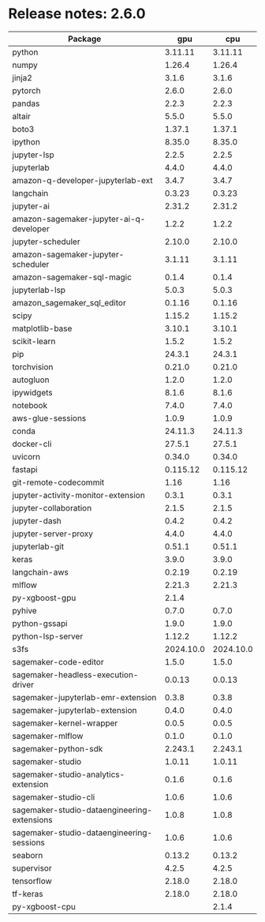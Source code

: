 # Release notes: 2.6.0

Package | gpu| cpu
---|---|---
python|3.11.11|3.11.11
numpy|1.26.4|1.26.4
jinja2|3.1.6|3.1.6
pytorch|2.6.0|2.6.0
pandas|2.2.3|2.2.3
altair|5.5.0|5.5.0
boto3|1.37.1|1.37.1
ipython|8.35.0|8.35.0
jupyter-lsp|2.2.5|2.2.5
jupyterlab|4.4.0|4.4.0
amazon-q-developer-jupyterlab-ext|3.4.7|3.4.7
langchain|0.3.23|0.3.23
jupyter-ai|2.31.2|2.31.2
amazon-sagemaker-jupyter-ai-q-developer|1.2.2|1.2.2
jupyter-scheduler|2.10.0|2.10.0
amazon-sagemaker-jupyter-scheduler|3.1.11|3.1.11
amazon-sagemaker-sql-magic|0.1.4|0.1.4
jupyterlab-lsp|5.0.3|5.0.3
amazon_sagemaker_sql_editor|0.1.16|0.1.16
scipy|1.15.2|1.15.2
matplotlib-base|3.10.1|3.10.1
scikit-learn|1.5.2|1.5.2
pip|24.3.1|24.3.1
torchvision|0.21.0|0.21.0
autogluon|1.2.0|1.2.0
ipywidgets|8.1.6|8.1.6
notebook|7.4.0|7.4.0
aws-glue-sessions|1.0.9|1.0.9
conda|24.11.3|24.11.3
docker-cli|27.5.1|27.5.1
uvicorn|0.34.0|0.34.0
fastapi|0.115.12|0.115.12
git-remote-codecommit|1.16|1.16
jupyter-activity-monitor-extension|0.3.1|0.3.1
jupyter-collaboration|2.1.5|2.1.5
jupyter-dash|0.4.2|0.4.2
jupyter-server-proxy|4.4.0|4.4.0
jupyterlab-git|0.51.1|0.51.1
keras|3.9.0|3.9.0
langchain-aws|0.2.19|0.2.19
mlflow|2.21.3|2.21.3
py-xgboost-gpu|2.1.4| 
pyhive|0.7.0|0.7.0
python-gssapi|1.9.0|1.9.0
python-lsp-server|1.12.2|1.12.2
s3fs|2024.10.0|2024.10.0
sagemaker-code-editor|1.5.0|1.5.0
sagemaker-headless-execution-driver|0.0.13|0.0.13
sagemaker-jupyterlab-emr-extension|0.3.8|0.3.8
sagemaker-jupyterlab-extension|0.4.0|0.4.0
sagemaker-kernel-wrapper|0.0.5|0.0.5
sagemaker-mlflow|0.1.0|0.1.0
sagemaker-python-sdk|2.243.1|2.243.1
sagemaker-studio|1.0.11|1.0.11
sagemaker-studio-analytics-extension|0.1.6|0.1.6
sagemaker-studio-cli|1.0.6|1.0.6
sagemaker-studio-dataengineering-extensions|1.0.8|1.0.8
sagemaker-studio-dataengineering-sessions|1.0.6|1.0.6
seaborn|0.13.2|0.13.2
supervisor|4.2.5|4.2.5
tensorflow|2.18.0|2.18.0
tf-keras|2.18.0|2.18.0
py-xgboost-cpu| |2.1.4
